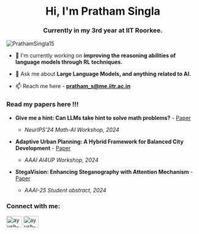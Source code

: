 <h1 align="center">Hi, I'm Pratham Singla</h1>
<h3 align="center">Currently in my 3rd year at IIT Roorkee.</h3>

<p align="left"> <img src="https://komarev.com/ghpvc/?username=PrathamSingla15&label=Profile%20views&color=0e75b6&style=flat" alt="PrathamSingla15" /> </p>

- 🔭 I'm currently working on **improving the reasoning abilities of language models through RL techniques.**

- 💬 Ask me about **Large Language Models, and anything related to AI.**

- 📫 Reach me here - **pratham_s@me.iitr.ac.in**

<!-- - 📄 Know about my experiences from my [Resume](https://www.overleaf.com/read/dfxpyyrgfrsc#2e3d34) -->

### Read my papers here !!!

- **Give me a hint: Can LLMs take hint to solve math problems?** - [Paper](https://arxiv.org/abs/2410.05915)
  - *NeurIPS’24 Math-AI Workshop, 2024*
    
- **Adaptive Urban Planning: A Hybrid Framework for Balanced City Development** - [Paper](https://arxiv.org/abs/2412.15349)
  - *AAAI AI4UP Workshop, 2024*
 
- **StegaVision: Enhancing Steganography with Attention Mechanism** - [Paper](https://arxiv.org/abs/2411.05838)
  - *AAAI-25 Student abstract, 2024*

<h3 align="left">Connect with me:</h3>
<p align="left">
<a href="https://www.linkedin.com/in/pratham-singla-a132732a7/" target="blank"><img align="center" src="https://raw.githubusercontent.com/rahuldkjain/github-profile-readme-generator/master/src/images/icons/Social/linked-in-alt.svg" alt="ayush-singh-iitr" height="30" width="40" /></a>
<a href="https://scholar.google.com/citations?user=6tyILRMAAAAJ&hl=en" target="blank"><img align="center" src="https://raw.githubusercontent.com/rahuldkjain/github-profile-readme-generator/master/src/images/icons/Social/google-scholar.svg" alt="ayush-singh-iitr" height="30" width="40" /></a>
